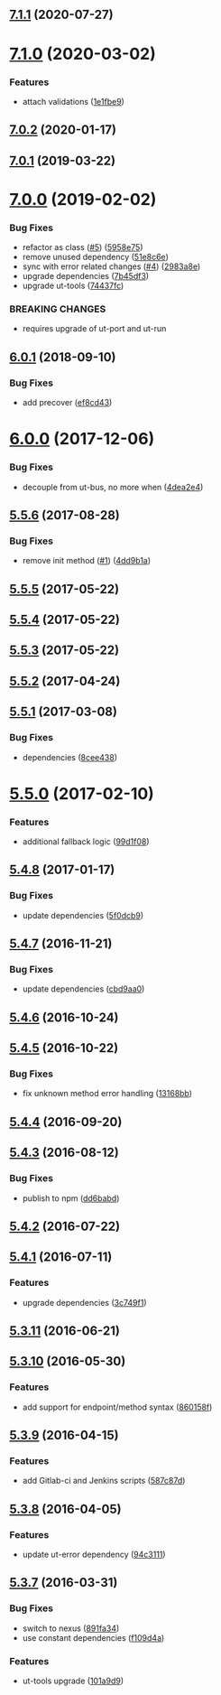 ## [7.1.1](https://github.com/softwaregroup-bg/ut-port-script/compare/v7.1.0...v7.1.1) (2020-07-27)



# [7.1.0](https://github.com/softwaregroup-bg/ut-port-script/compare/v7.0.2...v7.1.0) (2020-03-02)


### Features

* attach validations ([1e1fbe9](https://github.com/softwaregroup-bg/ut-port-script/commit/1e1fbe917db4c5bd359122c8c5581731c23939d6))



## [7.0.2](https://github.com/softwaregroup-bg/ut-port-script/compare/v7.0.1...v7.0.2) (2020-01-17)



## [7.0.1](https://github.com/softwaregroup-bg/ut-port-script/compare/v7.0.0...v7.0.1) (2019-03-22)



# [7.0.0](https://github.com/softwaregroup-bg/ut-port-script/compare/v6.0.1...v7.0.0) (2019-02-02)


### Bug Fixes

* refactor as class ([#5](https://github.com/softwaregroup-bg/ut-port-script/issues/5)) ([5958e75](https://github.com/softwaregroup-bg/ut-port-script/commit/5958e75))
* remove unused dependency ([51e8c6e](https://github.com/softwaregroup-bg/ut-port-script/commit/51e8c6e))
* sync with error related changes ([#4](https://github.com/softwaregroup-bg/ut-port-script/issues/4)) ([2983a8e](https://github.com/softwaregroup-bg/ut-port-script/commit/2983a8e))
* upgrade dependencies ([7b45df3](https://github.com/softwaregroup-bg/ut-port-script/commit/7b45df3))
* upgrade ut-tools ([74437fc](https://github.com/softwaregroup-bg/ut-port-script/commit/74437fc))


### BREAKING CHANGES

* requires upgrade of ut-port and ut-run



<a name="6.0.1"></a>
## [6.0.1](https://github.com/softwaregroup-bg/ut-port-script/compare/v6.0.0...v6.0.1) (2018-09-10)


### Bug Fixes

* add precover ([ef8cd43](https://github.com/softwaregroup-bg/ut-port-script/commit/ef8cd43))



<a name="6.0.0"></a>
# [6.0.0](https://github.com/softwaregroup-bg/ut-port-script/compare/v5.5.6...v6.0.0) (2017-12-06)


### Bug Fixes

* decouple from ut-bus, no more when ([4dea2e4](https://github.com/softwaregroup-bg/ut-port-script/commit/4dea2e4))



<a name="5.5.6"></a>
## [5.5.6](https://github.com/softwaregroup-bg/ut-port-script/compare/v5.5.5...v5.5.6) (2017-08-28)


### Bug Fixes

* remove init method ([#1](https://github.com/softwaregroup-bg/ut-port-script/issues/1)) ([4dd9b1a](https://github.com/softwaregroup-bg/ut-port-script/commit/4dd9b1a))



<a name="5.5.5"></a>
## [5.5.5](https://github.com/softwaregroup-bg/ut-port-script/compare/v5.5.4...v5.5.5) (2017-05-22)



<a name="5.5.4"></a>
## [5.5.4](https://github.com/softwaregroup-bg/ut-port-script/compare/v5.5.3...v5.5.4) (2017-05-22)



<a name="5.5.3"></a>
## [5.5.3](https://github.com/softwaregroup-bg/ut-port-script/compare/v5.5.2...v5.5.3) (2017-05-22)



<a name="5.5.2"></a>
## [5.5.2](https://github.com/softwaregroup-bg/ut-port-script/compare/v5.5.1...v5.5.2) (2017-04-24)



<a name="5.5.1"></a>
## [5.5.1](https://github.com/softwaregroup-bg/ut-port-script/compare/v5.5.0...v5.5.1) (2017-03-08)


### Bug Fixes

* dependencies ([8cee438](https://github.com/softwaregroup-bg/ut-port-script/commit/8cee438))



<a name="5.5.0"></a>
# [5.5.0](https://github.com/softwaregroup-bg/ut-port-script/compare/v5.4.8...v5.5.0) (2017-02-10)


### Features

* additional fallback logic ([99d1f08](https://github.com/softwaregroup-bg/ut-port-script/commit/99d1f08))



<a name="5.4.8"></a>
## [5.4.8](https://github.com/softwaregroup-bg/ut-port-script/compare/v5.4.7...v5.4.8) (2017-01-17)


### Bug Fixes

* update dependencies ([5f0dcb9](https://github.com/softwaregroup-bg/ut-port-script/commit/5f0dcb9))



<a name="5.4.7"></a>
## [5.4.7](https://github.com/softwaregroup-bg/ut-port-script/compare/v5.4.6...v5.4.7) (2016-11-21)


### Bug Fixes

* update dependencies ([cbd9aa0](https://github.com/softwaregroup-bg/ut-port-script/commit/cbd9aa0))



<a name="5.4.6"></a>
## [5.4.6](https://github.com/softwaregroup-bg/ut-port-script/compare/v5.4.5...v5.4.6) (2016-10-24)



<a name="5.4.5"></a>
## [5.4.5](https://github.com/softwaregroup-bg/ut-port-script/compare/v5.4.4...v5.4.5) (2016-10-22)


### Bug Fixes

* fix unknown method error handling ([13168bb](https://github.com/softwaregroup-bg/ut-port-script/commit/13168bb))



<a name="5.4.4"></a>
## [5.4.4](https://github.com/softwaregroup-bg/ut-port-script/compare/v5.4.3...v5.4.4) (2016-09-20)



<a name="5.4.3"></a>
## [5.4.3](https://github.com/softwaregroup-bg/ut-port-script/compare/v5.4.2...v5.4.3) (2016-08-12)


### Bug Fixes

* publish to npm ([dd6babd](https://github.com/softwaregroup-bg/ut-port-script/commit/dd6babd))



<a name="5.4.2"></a>
## [5.4.2](https://git.softwaregroup.com/ut5/ut-port-script/compare/v5.4.1...v5.4.2) (2016-07-22)



<a name="5.4.1"></a>
## [5.4.1](https://git.softwaregroup.com/ut5/ut-port-script/compare/v5.3.11...v5.4.1) (2016-07-11)


### Features

* upgrade dependencies ([3c749f1](https://git.softwaregroup.com/ut5/ut-port-script/commit/3c749f1))



<a name="5.3.11"></a>
## [5.3.11](https://git.softwaregroup.com/ut5/ut-port-script/compare/v5.3.10...v5.3.11) (2016-06-21)



<a name="5.3.10"></a>
## [5.3.10](https://git.softwaregroup.com/ut5/ut-port-script/compare/v5.3.9...v5.3.10) (2016-05-30)


### Features

* add support for endpoint/method syntax ([860158f](https://git.softwaregroup.com/ut5/ut-port-script/commit/860158f))



<a name="5.3.9"></a>
## [5.3.9](https://git.softwaregroup.com/ut5/ut-port-script/compare/v5.3.8...v5.3.9) (2016-04-15)


### Features

* add Gitlab-ci and Jenkins scripts ([587c87d](https://git.softwaregroup.com/ut5/ut-port-script/commit/587c87d))



<a name="5.3.8"></a>
## [5.3.8](https://git.softwaregroup.com/ut5/ut-port-script/compare/v5.3.7...v5.3.8) (2016-04-05)


### Features

* update ut-error dependency ([94c3111](https://git.softwaregroup.com/ut5/ut-port-script/commit/94c3111))



<a name="5.3.7"></a>
## [5.3.7](https://git.softwaregroup.com/ut5/ut-port-script/compare/v5.3.5...v5.3.7) (2016-03-31)


### Bug Fixes

* switch to nexus ([891fa34](https://git.softwaregroup.com/ut5/ut-port-script/commit/891fa34))
* use constant dependencies ([f109d4a](https://git.softwaregroup.com/ut5/ut-port-script/commit/f109d4a))

### Features

* ut-tools upgrade ([101a9d9](https://git.softwaregroup.com/ut5/ut-port-script/commit/101a9d9))



